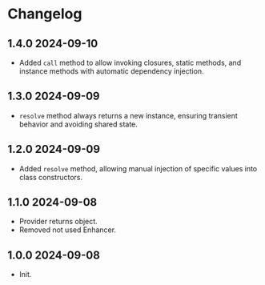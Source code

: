 # Changelog

## 1.4.0 2024-09-10

- Added `call` method to allow invoking closures, static methods, and instance methods with automatic dependency injection.

## 1.3.0 2024-09-09

- `resolve` method always returns a new instance, ensuring transient behavior and avoiding shared state.

## 1.2.0 2024-09-09

- Added `resolve` method, allowing manual injection of specific values into class constructors.

## 1.1.0 2024-09-08

- Provider returns object.
- Removed not used Enhancer.

## 1.0.0 2024-09-08

- Init.
